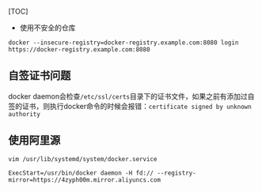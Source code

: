 [TOC]



- 使用不安全的仓库

`docker --insecure-registry=docker-registry.example.com:8080 login https://docker-registry.example.com:8080`


## 自签证书问题

docker daemon会检查`/etc/ssl/certs`目录下的证书文件，如果之前有添加过自签的证书，则执行docker命令的时候会报错：`certificate signed by unknown authority`

## 使用阿里源

```
vim /usr/lib/systemd/system/docker.service

ExecStart=/usr/bin/docker daemon -H fd:// --registry-mirror=https://4zyph00m.mirror.aliyuncs.com
```